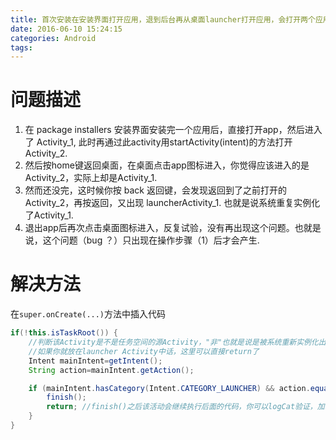 ```yaml
---
title: 首次安装在安装界面打开应用，退到后台再从桌面launcher打开应用，会打开两个应用
date: 2016-06-10 15:24:15
categories: Android
tags:
---
```


# 问题描述

1. 在 package installers 安装界面安装完一个应用后，直接打开app，然后进入了 Activity_1, 此时再通过此activity用startActivity(intent)的方法打开 Activity_2.
2. 然后按home键返回桌面，在桌面点击app图标进入，你觉得应该进入的是 Activity_2，实际上却是Activity_1.
3. 然而还没完，这时候你按 back 返回键，会发现返回到了之前打开的 Activity_2，再按返回，又出现 launcherActivity_1. 也就是说系统重复实例化了Activity_1.
4. 退出app后再次点击桌面图标进入，反复试验，没有再出现这个问题。也就是说，这个问题（bug ？）只出现在操作步骤（1）后才会产生.

<!--more-->

# 解决方法

在`super.onCreate(...)`方法中插入代码

```java
if(!this.isTaskRoot()) { 
    //判断该Activity是不是任务空间的源Activity，"非"也就是说是被系统重新实例化出来
    //如果你就放在launcher Activity中话，这里可以直接return了
    Intent mainIntent=getIntent();
    String action=mainIntent.getAction();

    if (mainIntent.hasCategory(Intent.CATEGORY_LAUNCHER) && action.equals(Intent.ACTION_MAIN)) {
        finish();
        return; //finish()之后该活动会继续执行后面的代码，你可以logCat验证，加return避免可能的exception
    }
}
```